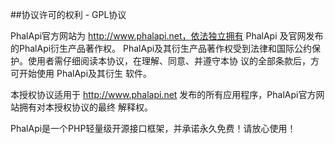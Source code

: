 ##协议许可的权利 - GPL协议
  
PhalApi官方网站为 http://www.phalapi.net，依法独立拥有 PhalApi 及官网发布的PhalApi衍生产品著作权。
PhalApi及其衍生产品著作权受到法律和国际公约保护。使用者需仔细阅读本协议，在理解、同意、并遵守本协
议的全部条款后，方可开始使用 PhalApi及其衍生 软件。
  
本授权协议适用于 http://www.phalapi.net 发布的所有应用程序，PhalApi官方网站拥有对本授权协议的最终
解释权。 
  
PhalApi是一个PHP轻量级开源接口框架，并承诺永久免费！请放心使用！